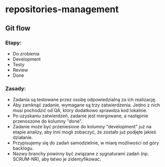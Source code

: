 # repositories-management

## Git flow

### Etapy:
- Do zrobienia
- Development
- Testy
- Review
- Done

### Zasady:

- Zadania są testowane przez osobę odpowiedzialną za ich realizację.
- Aby zamknąć zadanie, wymagane są trzy zatwierdzenia. Jedno z nich musi pochodzić od QA, który dodatkowo sprawdza kod lokalnie.
- Po uzyskaniu zatwierdzeń, zadanie jest mergowane, a następnie przenoszone do kolumny "done".
- Zadanie może być przeniesione do kolumny "development" już na etapie analizy, aby inni mogli zobaczyć, że zostało już podjęte jakieś działanie.
- Przypisujemy się do zadań samodzielnie, w miarę możliwości od góry backlogu.
- Nazwy branchy powinny być związane z sygnaturami zadań (np. SCRUM-NR), aby łatwo je zidentyfikować.